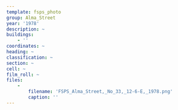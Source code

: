 ```yaml
---
template: fsps_photo
group: Alma_Street
year: '1978'
description: ~
buildings:
    - ''
coordinates: ~
heading: ~
classification: ~
section: ~
cell: ~
film_roll: ~
files:
    -
        filename: 'FSPS_Alma_Street,_No_33,_12-6-E,_1978.png'
        caption: ''
---
```

